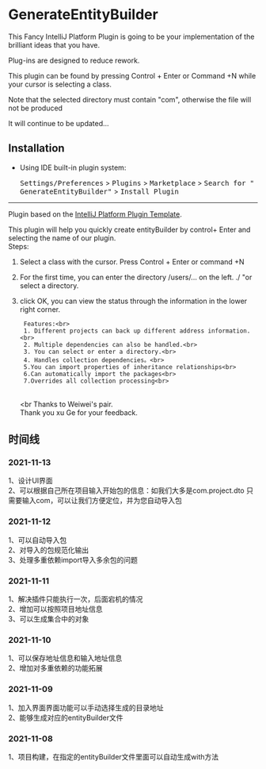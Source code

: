 # GenerateEntityBuilder



<!-- Plugin description -->
This Fancy IntelliJ Platform Plugin is going to be your implementation of the brilliant ideas that you have.

Plug-ins are designed to reduce rework.

This plugin can be found by pressing Control + Enter or Command +N while your cursor is selecting a class.

Note that the selected directory must contain "com", otherwise the file will not be produced

It will continue to be updated...
<!-- Plugin description end -->

## Installation

- Using IDE built-in plugin system:

  <kbd>Settings/Preferences</kbd> > <kbd>Plugins</kbd> > <kbd>Marketplace</kbd> > <kbd>Search for "
  GenerateEntityBuilder"</kbd> >
  <kbd>Install Plugin</kbd>
  

---
Plugin based on the [IntelliJ Platform Plugin Template][template].


This plugin will help you quickly create entityBuilder by control+ Enter and selecting the name of our plugin.<br>
Steps:<br>
1. Select a class with the cursor. Press Control + Enter or command +N<br>
2. For the first time, you can enter the directory /users/... on the left. ./ "or select a directory.<br>
3. click OK, you can view the status through the information in the lower right corner.<br>

        Features:<br>
        1. Different projects can back up different address information.<br>
        2. Multiple dependencies can also be handled.<br>
        3. You can select or enter a directory.<br>
        4. Handles collection dependencies。<br>
        5.You can import properties of inheritance relationships<br>
        6.Can automatically import the packages<br>
        7.Overrides all collection processing<br>
    <br><br
   Thanks to Weiwei's pair.<br>
    Thank you xu Ge for your feedback.

## 时间线
  ### 2021-11-13
  1、设计UI界面<br>
  2、可以根据自己所在项目输入开始包的信息：如我们大多是com.project.dto 只需要输入com，可以让我们方便定位，并为您自动导入包<br>

  ### 2021-11-12
  1、可以自动导入包<br>
  2、对导入的包规范化输出<br>
  3、处理多重依赖import导入多余包的问题<br>
  
  ### 2021-11-11
  1、解决插件只能执行一次，后面宕机的情况<br>
  2、增加可以按照项目地址信息<br>
  3、可以生成集合中的对象<br>
  
  ### 2021-11-10
  1、可以保存地址信息和输入地址信息<br>
  2、增加对多重依赖的功能拓展<br>

  ### 2021-11-09
  1、加入界面界面功能可以手动选择生成的目录地址<br>
  2、能够生成对应的entityBuilder文件<br>
  
  ### 2021-11-08
  1、项目构建，在指定的entityBuilder文件里面可以自动生成with方法<br>

[template]: https://github.com/JetBrains/intellij-platform-plugin-template
